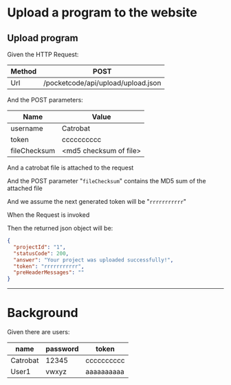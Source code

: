 # Upload a program to the website
> 

## Upload program
> 

Given the HTTP Request:

| Method | POST |
| --- | --- |
| Url | /pocketcode/api/upload/upload.json |
   
And the POST parameters:

| Name | Value |
| --- | --- |
| username | Catrobat |
| token | cccccccccc |
| fileChecksum | &lt;md5 checksum of file&gt; |
   
And a catrobat file is attached to the request
 
And the POST parameter "`fileChecksum`" contains the MD5 sum of the attached file
 
And we assume the next generated token will be "`rrrrrrrrrrr`"
 
When the Request is invoked
 
Then the returned json object will be:
```json
{
  "projectId": "1",
  "statusCode": 200,
  "answer": "Your project was uploaded successfully!",
  "token": "rrrrrrrrrrr",
  "preHeaderMessages": ""
}
```
 
 


---

  
# Background

Given there are users:

| name | password | token |
| --- | --- | --- |
| Catrobat | 12345 | cccccccccc |
| User1 | vwxyz | aaaaaaaaaa |
   
 